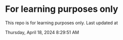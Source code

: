 # For learning purposes only
This repo is for learning purposes only.
Last updated at

Thursday, April 18, 2024 8:29:51 AM

